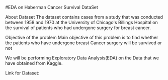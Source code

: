 #EDA on Haberman Cancer Survival DataSet

About Dataset
The dataset contains cases from a study that was conducted between 1958 and 1970 at the University of Chicago's Billings Hospital on the survival of patients who had undergone surgery for breast cancer.

Objective of the problem
Main objective of this problem is to find whether the patients who have undergone breast Cancer surgery will be survived or not

We will be performing Exploratory Data Analysis(EDA) on the Data that we have obtained from Kaggle.

Link for Dataset:[](https://www.kaggle.com/datasets/gilsousa/habermans-survival-data-set)

